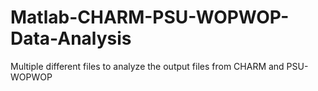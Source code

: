 # Matlab-CHARM-PSU-WOPWOP-Data-Analysis
Multiple different files to analyze the output files from CHARM and PSU-WOPWOP

